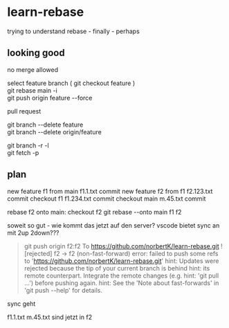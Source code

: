 # learn-rebase

trying to understand rebase - finally - perhaps

## looking good

no merge allowed

select feature branch ( git checkout feature )  
git rebase main -i  
git push origin feature --force

pull request

git branch --delete feature  
git branch --delete origin/feature

git branch -r -l  
git fetch -p

## plan

new feature f1 from main
f1.1.txt
commit
new feature f2 from f1
f2.123.txt
commit
checkout f1
f1.234.txt
commit
checkout main
m.45.txt
commit

rebase f2 onto main:
checkout f2
git rebase --onto main f1 f2

soweit so gut - wie kommt das jetzt auf den server?
vscode bietet sync an mit 2up 2down???

> git push origin f2:f2
> To https://github.com/norbertK/learn-rebase.git
> ! [rejected] f2 -> f2 (non-fast-forward)
> error: failed to push some refs to 'https://github.com/norbertK/learn-rebase.git'
> hint: Updates were rejected because the tip of your current branch is behind
> hint: its remote counterpart. Integrate the remote changes (e.g.
> hint: 'git pull ...') before pushing again.
> hint: See the 'Note about fast-forwards' in 'git push --help' for details.

sync geht

f1.1.txt m.45.txt sind jetzt in f2
